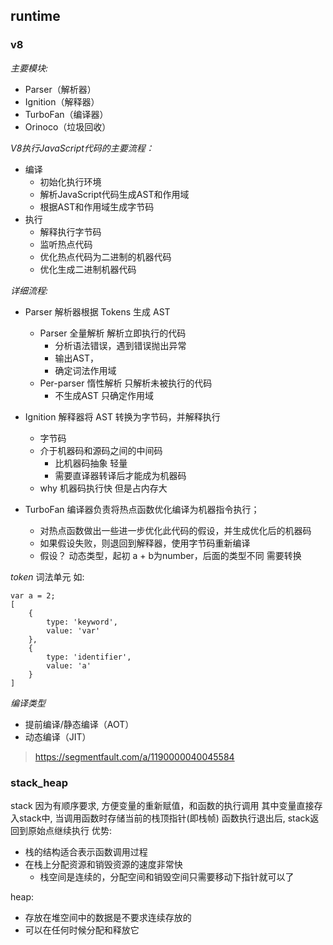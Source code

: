 

## runtime


### v8

*主要模块:*
- Parser（解析器）
- Ignition（解释器）
- TurboFan（编译器）
- Orinoco（垃圾回收）


*V8执行JavaScript代码的主要流程：*
- 编译
  - 初始化执行环境
  - 解析JavaScript代码生成AST和作用域
  - 根据AST和作用域生成字节码
- 执行
  - 解释执行字节码
  - 监听热点代码
  - 优化热点代码为二进制的机器代码
  - 优化生成二进制机器代码


*详细流程:*
- Parser 解析器根据 Tokens 生成 AST
  - Parser 全量解析 解析立即执行的代码
    - 分析语法错误，遇到错误抛出异常
    - 输出AST，
    - 确定词法作用域
  - Per-parser 惰性解析 只解析未被执行的代码
    - 不生成AST 只确定作用域

- Ignition 解释器将 AST 转换为字节码，并解释执行
  - 字节码
  - 介于机器码和源码之间的中间码
    - 比机器码抽象 轻量
    - 需要直译器转译后才能成为机器码
  - why 机器码执行快 但是占内存大
- TurboFan 编译器负责将热点函数优化编译为机器指令执行；
  - 对热点函数做出一些进一步优化此代码的假设，并生成优化后的机器码
  - 如果假设失败，则退回到解释器，使用字节码重新编译
  - 假设？ 动态类型，起初 a + b为number，后面的类型不同 需要转换 


*token* 词法单元 如:
```
var a = 2;
[
    {
        type: 'keyword',
        value: 'var'
    },
    {
        type: 'identifier',
        value: 'a'
    }
]
```

*编译类型*
- 提前编译/静态编译（AOT）
- 动态编译（JIT）


> https://segmentfault.com/a/1190000040045584


### stack_heap

stack 因为有顺序要求, 方便变量的重新赋值，和函数的执行调用 
其中变量直接存入stack中, 当调用函数时存储当前的栈顶指针(即栈帧) 
函数执行退出后, stack返回到原始点继续执行
优势:
  - 栈的结构适合表示函数调用过程
  - 在栈上分配资源和销毁资源的速度非常快
    - 栈空间是连续的，分配空间和销毁空间只需要移动下指针就可以了

heap: 
  - 存放在堆空间中的数据是不要求连续存放的
  - 可以在任何时候分配和释放它
